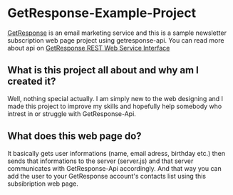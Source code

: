 # GetResponse-Example-Project
 [GetResponse](https://app.getresponse.com/) is an email marketing service and this is a sample newsletter subscription web page project using getresponse-api. You can read more about api on [GetResponse REST Web Service Interface
](https://apidocs.getresponse.com/v3)
## What is this project all about and why am I created it?
Well, nothing special actually. I am simply new to the web designing and I made this project to improve my skills and hopefully help somebody who intrest in or struggle with GetResponse-Api.
## What does this web page do?
It basically gets user informations (name, email adress, birthday etc.) then sends that informations to the server (server.js) and that server communicates with GetResponse-Api accordingly. 
And that way you can add the user to your GetResponse account's contacts list using this subsibription web page.

